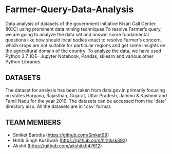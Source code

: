 # Farmer-Query-Data-Analysis
Data analysis of datasets of the government initiative Kisan Call Center (KCC) using prominent data mining techniques.To resolve Farmer’s query, we are going to analyze the data set and answer some fundamental questions like how should local bodies enact to resolve Farmer’s concern, which crops are not suitable for particular regions and get some insights on the agricultural domain of the country. To analyze the data, we have used Python 3.7, IDE- Jupyter Notebook, Pandas, sklearn and various other Python Libraries.

## DATASETS
The dataset for analysis has been taken from data.gov.in primarily focusing on states Haryana, Rajasthan, Gujarat, Uttar Pradesh, Jammu & Kashmir and Tamil Nadu for the year 2019.
The datasets can be accessed from the 'data' directory also. All the datasets are in '.csv' format.

## TEAM MEMBERS  
* Smiket Barodia (https://github.com/Smket99)
* Hritik Singh Kushwah (https://github.com/hritiksk392)
* Akshit (https://github.com/akshitkh47612)


